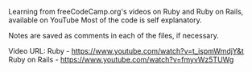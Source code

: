 Learning from freeCodeCamp.org's videos on Ruby and Ruby on Rails, available on YouTube
Most of the code is self explanatory. 

Notes are saved as comments in each of the files, if necessary.

Video URL:
Ruby - https://www.youtube.com/watch?v=t_ispmWmdjY&t
Ruby on Rails - https://www.youtube.com/watch?v=fmyvWz5TUWg

